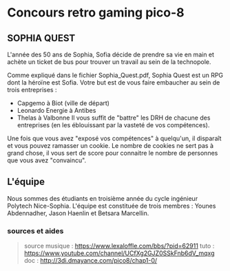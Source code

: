

# Concours retro gaming pico-8

## SOPHIA QUEST

L'année des 50 ans de Sophia, Sofia décide de prendre sa vie en main et achète un ticket de bus pour trouver un travail au sein de la technopole.

Comme expliqué dans le fichier Sophia_Quest.pdf, Sophia Quest est un RPG dont la héroïne est Sofia.
Votre but est de vous faire embaucher au sein de trois entreprises :
- Capgemo à Biot (ville de départ)
- Leonardo Energie à Antibes
- Thelas à Valbonne
Il vous suffit de "battre" les DRH de chacune des entreprises (en les éblouissant par la vasteté de vos compétences).

Une fois que vous avez "exposé vos compétences" à quelqu'un, il disparaît et vous pouvez ramasser un cookie. Le nombre de cookies ne sert pas à grand chose, il vous sert de score pour connaitre le nombre de personnes que vous avez "convaincu".

## L'équipe
Nous sommes des étudiants en troisième année du cycle ingénieur Polytech Nice-Sophia.
L'équipe est constituée de trois membres : Younes Abdennadher, Jason Haenlin et Betsara Marcellin.

### sources et aides

> source
musique : https://www.lexaloffle.com/bbs/?pid=62911
tuto    : https://www.youtube.com/channel/UCfXg2GJZ0SSkFnb6dV_mqxg
doc    : http://3di.dmayance.com/pico8/chap1-0/
